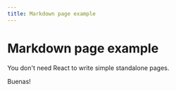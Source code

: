 ```yaml
---
title: Markdown page example
---
```


# Markdown page example

You don't need React to write simple standalone pages.

Buenas!